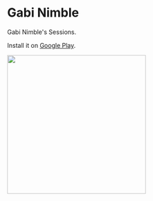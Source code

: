 # Gabi Nimble
Gabi Nimble's Sessions.

Install it on [Google Play](https://play.google.com/store/apps/details?id=soy.gabimoreno.gabinimble).

<img src="demo.gif" width="320" />
